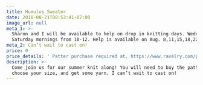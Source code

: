 ```yaml
---
title: Humulus Sweater
date: 2018-08-21T08:53:41-07:00
image_url: null
meta_1: >-
  Sharon and I will be available to help on drop in knitting days. Wednesday and
  Saturday mornings from 10-12. Help is available on Aug. 8,11,15,18,22, and 25
meta_2: Can’t wait to cast on!
price: 0
price_details: ' Patter purchase required at. https://www.ravelry.com/patterns/library/humulus-2'
description: >-
  Come join us for our summer knit along! You will need to buy the pattern,
  choose your size, and get some yarn. I can’t wait to cast on!
---
```

